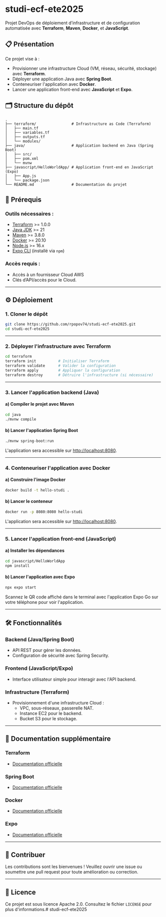 # studi-ecf-ete2025

Projet DevOps de déploiement d’infrastructure et de configuration automatisée avec **Terraform**, **Maven**, **Docker**, et **JavaScript**.

## 📋 Présentation

Ce projet vise à :
- Provisionner une infrastructure Cloud (VM, réseau, sécurité, stockage) avec **Terraform**.
- Déployer une application Java avec **Spring Boot**.
- Conteneuriser l'application avec **Docker**.
- Lancer une application front-end avec **JavaScript** et **Expo**.

## 🗂️ Structure du dépôt

```
.
├── terraform/                # Infrastructure as Code (Terraform)
│   ├── main.tf
│   ├── variables.tf
│   ├── outputs.tf
│   └── modules/
├── java/                     # Application backend en Java (Spring Boot)
│   ├── src/
│   ├── pom.xml
│   └── mvnw
├── javascript/HelloWorldApp/ # Application front-end en JavaScript (Expo)
│   ├── App.js
│   └── package.json
└── README.md                 # Documentation du projet
```

## 🚀 Prérequis

### Outils nécessaires :
- [Terraform](https://www.terraform.io/) >= 1.0.0
- [Java JDK](https://www.oracle.com/java/technologies/javase-downloads.html) >= 21
- [Maven](https://maven.apache.org/) >= 3.8.0
- [Docker](https://www.docker.com/) >= 20.10
- [Node.js](https://nodejs.org/) >= 16.x
- [Expo CLI](https://expo.dev/) (installé via `npm`)

### Accès requis :
- Accès à un fournisseur Cloud AWS
- Clés d’API/accès pour le Cloud.

---

## ⚙️ Déploiement

### 1. Cloner le dépôt
```bash
git clone https://github.com/rpopov74/studi-ecf-ete2025.git
cd studi-ecf-ete2025
```

---

### 2. Déployer l'infrastructure avec Terraform
```bash
cd terraform
terraform init          # Initialiser Terraform
terraform validate      # Valider la configuration
terraform apply         # Appliquer la configuration
terraform destroy       # Détruire l'infrastructure (si nécessaire)
```

---

### 3. Lancer l'application backend (Java)
#### a) Compiler le projet avec Maven
```bash
cd java
./mvnw compile
```

#### b) Lancer l'application Spring Boot
```bash
./mvnw spring-boot:run
```

L'application sera accessible sur [http://localhost:8080](http://localhost:8080).

---

### 4. Conteneuriser l'application avec Docker
#### a) Construire l'image Docker
```bash
docker build -t hello-studi .
```

#### b) Lancer le conteneur
```bash
docker run -p 8080:8080 hello-studi
```

L'application sera accessible sur [http://localhost:8080](http://localhost:8080).

---

### 5. Lancer l'application front-end (JavaScript)
#### a) Installer les dépendances
```bash
cd javascript/HelloWorldApp
npm install
```

#### b) Lancer l'application avec Expo
```bash
npx expo start
```

Scannez le QR code affiché dans le terminal avec l'application Expo Go sur votre téléphone pour voir l'application.

---

## 🛠️ Fonctionnalités

### Backend (Java/Spring Boot)
- API REST pour gérer les données.
- Configuration de sécurité avec Spring Security.

### Frontend (JavaScript/Expo)
- Interface utilisateur simple pour interagir avec l'API backend.

### Infrastructure (Terraform)
- Provisionnement d'une infrastructure Cloud :
  - VPC, sous-réseaux, passerelle NAT.
  - Instance EC2 pour le backend.
  - Bucket S3 pour le stockage.

---

## 📖 Documentation supplémentaire

### Terraform
- [Documentation officielle](https://www.terraform.io/docs)

### Spring Boot
- [Documentation officielle](https://spring.io/projects/spring-boot)

### Docker
- [Documentation officielle](https://docs.docker.com/)

### Expo
- [Documentation officielle](https://docs.expo.dev/)

---

## 🤝 Contribuer

Les contributions sont les bienvenues ! Veuillez ouvrir une issue ou soumettre une pull request pour toute amélioration ou correction.

---

## 📜 Licence

Ce projet est sous licence Apache 2.0. Consultez le fichier `LICENSE` pour plus d'informations.# studi-ecf-ete2025

